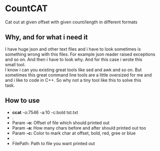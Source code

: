 
# CountCAT
Cat out at given offset with given count/length in different formats

## Why, and for what i need it
I have huge json and other text files and i have to look sometimes is  
something wrong with this files. For example json reader raised exceptions  
and so on. And then i have to look why. And for this case i wrote this  
small tool.  
I know i can you existing great tools like sed and awk and so on. But  
sometimes this great command line tools are a little oversized for me and  
and i like to code in C++. So why not a tiny tool like this to solve this  
task.


## How to use

- **ccat** -o:7546 -a:10 -c:bold tst.txt
- .
- Param **-o:** Offset of file which should printed out
- Param **-a:** How many chars before and after should printed out too
- Param **-c:** Color to mark char at offset, bold, red, gree or blue
- .
- FilePath: Path to file you want printed out
